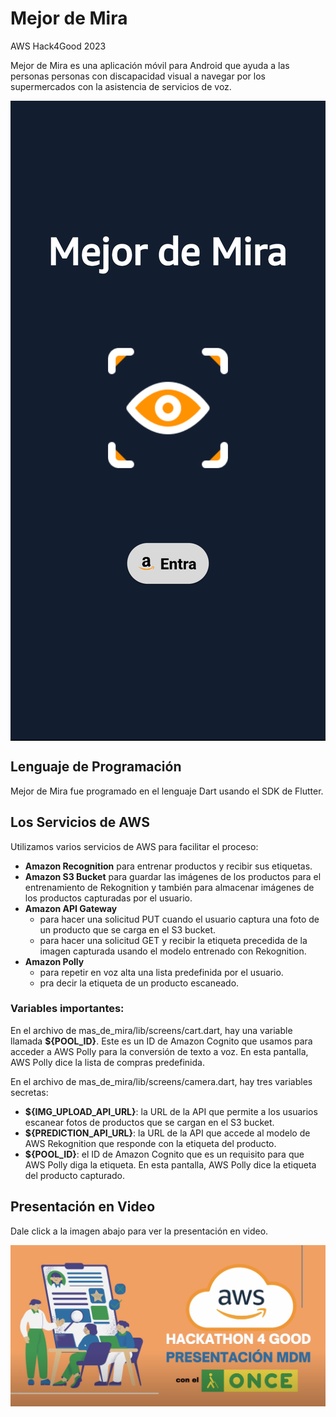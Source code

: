 # Mejor de Mira
AWS Hack4Good 2023

Mejor de Mira es una aplicación móvil para Android que ayuda a las personas personas con discapacidad visual a navegar por los supermercados con la asistencia de servicios de voz.

<img src="https://github.com/thelearner411/MDM/blob/main/mas_de_mira/assets/mejor-de-mira-screen.png" alt="Mejor de Mira Screen" style="display: block; margin: auto;"/>

## Lenguaje de Programación

Mejor de Mira fue programado en el lenguaje Dart usando el SDK de Flutter.


## Los Servicios de AWS

Utilizamos varios servicios de AWS para facilitar el proceso:

- <b>Amazon Recognition</b> para entrenar productos y recibir sus etiquetas.
- <b>Amazon S3 Bucket</b> para guardar las imágenes de los productos para el entrenamiento de Rekognition y también para almacenar imágenes de los productos capturadas por el usuario.
- <b>Amazon API Gateway</b>
  - para hacer una solicitud PUT cuando el usuario captura una foto de un producto que se carga en el S3 bucket.
  - para hacer una solicitud GET y recibir la etiqueta precedida de la imagen capturada usando el modelo entrenado con Rekognition.
- <b>Amazon Polly</b>
  - para repetir en voz alta una lista predefinida por el usuario.
  - pra decir la etiqueta de un producto escaneado.


### Variables importantes:
En el archivo de mas_de_mira/lib/screens/cart.dart, hay una variable llamada <b>${POOL_ID}</b>. Este es un ID de Amazon Cognito que usamos para acceder a AWS Polly para la conversión de texto a voz. En esta pantalla, AWS Polly dice la lista de compras predefinida.

En el archivo de mas_de_mira/lib/screens/camera.dart, hay tres variables secretas:
- <b>${IMG_UPLOAD_API_URL}</b>: la URL de la API que permite a los usuarios escanear fotos de productos que se cargan en el S3 bucket.
- <b>${PREDICTION_API_URL}</b>: la URL de la API que accede al modelo de AWS Rekognition que responde con la etiqueta del producto.
- <b>${POOL_ID}</b>: el ID de Amazon Cognito que es un requisito para que AWS Polly diga la etiqueta. En esta pantalla, AWS Polly dice la etiqueta del producto capturado.

## Presentación en Video

Dale click a la imagen abajo para ver la presentación en video.

[![Mira la presentación en video](https://github.com/thelearner411/MDM/blob/dev/assets/MDM-video-screenshot.png)](https://www.youtube.com/watch?v=yB8JMReQRIU "MDM - Presentación en Video")
